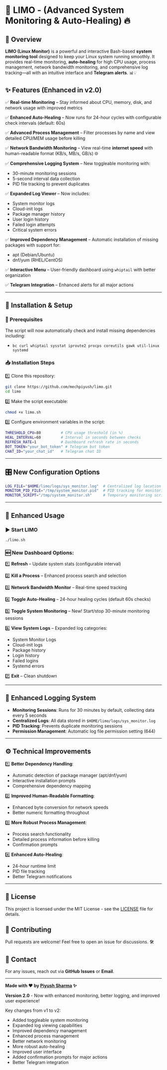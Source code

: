 # 🚀 LIMO - (Advanced System Monitoring & Auto-Healing) 🔥

## 📝 Overview
**LIMO (Linux Monitor)** is a powerful and interactive Bash-based **system monitoring tool** designed to keep your Linux system running smoothly. It provides real-time monitoring, **auto-healing** for high CPU usage, process management, network bandwidth monitoring, and comprehensive log tracking—all with an intuitive interface and **Telegram alerts**. 📊💡

## ✨ Features (Enhanced in v2.0)
✅ **Real-time Monitoring** – Stay informed about CPU, memory, disk, and network usage with improved metrics

✅ **Enhanced Auto-Healing** – Now runs for 24-hour cycles with configurable check intervals (default: 60s)

✅ **Advanced Process Management** – Filter processes by name and view detailed CPU/MEM usage before killing

✅ **Network Bandwidth Monitoring** – View real-time **internet speed** with human-readable format (KB/s, MB/s, GB/s) 🌐

✅ **Comprehensive Logging System** – New toggleable monitoring with:
   - 30-minute monitoring sessions
   - 5-second interval data collection
   - PID file tracking to prevent duplicates

✅ **Expanded Log Viewer** – Now includes:
   - System monitor logs
   - Cloud-init logs
   - Package manager history
   - User login history
   - Failed login attempts
   - Critical system errors

✅ **Improved Dependency Management** – Automatic installation of missing packages with support for:
   - apt (Debian/Ubuntu)
   - dnf/yum (RHEL/CentOS)

✅ **Interactive Menu** – User-friendly dashboard using `whiptail` with better organization

✅ **Telegram Integration** – Enhanced alerts for all major actions

---

## 🔧 Installation & Setup
### 📌 Prerequisites
The script will now automatically check and install missing dependencies including:
- `bc curl whiptail sysstat iproute2 procps coreutils gawk util-linux systemd`

### 📥 Installation Steps
1️⃣ Clone this repository:
   ```bash
   git clone https://github.com/mechpiyush/limo.git
   cd limo
   ```
2️⃣ Make the script executable:
   ```bash
   chmod +x limo.sh
   ```
3️⃣ Configure environment variables in the script:
   ```bash
   THRESHOLD_CPU=80         # CPU usage threshold (in %)
   HEAL_INTERVAL=60         # Interval in seconds between checks
   REFRESH_RATE=1           # Dashboard refresh rate in seconds
   BOT_TOKEN="your_bot_token" # Telegram bot token
   CHAT_ID="your_chat_id"   # Telegram chat ID
   ```

---

## 🎛️ New Configuration Options
```bash
LOG_FILE="$HOME/limo/logs/sys_monitor.log"  # Centralized log location
MONITOR_PID_FILE="/tmp/system_monitor.pid"  # PID tracking for monitoring
MONITOR_SCRIPT="/tmp/system_monitor.sh"     # Temporary monitoring script
```

---

## 🚀 Enhanced Usage
### ▶️ Start LIMO
```bash
./limo.sh
```

### 🆕 New Dashboard Options:
1️⃣ **Refresh** – Update system stats (configurable interval)

2️⃣ **Kill a Process** – Enhanced process search and selection

3️⃣ **Network Bandwidth Monitor** – Real-time speed tracking

4️⃣ **Toggle Auto-Healing** – 24-hour healing cycles (default 60s checks)

5️⃣ **Toggle System Monitoring** – New! Start/stop 30-minute monitoring sessions

6️⃣ **View System Logs** – Expanded log categories:
   - System Monitor Logs
   - Cloud-init logs
   - Package history
   - Login history
   - Failed logins
   - Systemd errors

7️⃣ **Exit** – Clean shutdown

---

## 📜 Enhanced Logging System
- **Monitoring Sessions**: Runs for 30 minutes by default, collecting data every 5 seconds
- **Centralized Logs**: All data stored in `$HOME/limo/logs/sys_monitor.log`
- **PID Tracking**: Prevents duplicate monitoring sessions
- **Permission Management**: Automatic log file permission setting (644)

---

## ⚙️ Technical Improvements
1️⃣ **Better Dependency Handling**:
   - Automatic detection of package manager (apt/dnf/yum)
   - Interactive installation prompts
   - Comprehensive dependency mapping

2️⃣ **Improved Human-Readable Formatting**:
   - Enhanced byte conversion for network speeds
   - Better numeric formatting throughout

3️⃣ **More Robust Process Management**:
   - Process search functionality
   - Detailed process information before killing
   - Confirmation prompts

4️⃣ **Enhanced Auto-Healing**:
   - 24-hour runtime limit
   - PID file tracking
   - Better Telegram notifications

---

## 📜 License
This project is licensed under the MIT License - see the [LICENSE](LICENSE) file for details.

## 🤝 Contributing
Pull requests are welcome! Feel free to open an issue for discussions. 🛠️

## 📧 Contact
For any issues, reach out via **GitHub Issues** or **Email**.

---

**Made with ❤️ by [Piyush Sharma](https://github.com/mechpiyush) ✨**

**Version 2.0** - Now with enhanced monitoring, better logging, and improved user experience!

Key changes from v1 to v2:
- Added toggleable system monitoring
- Expanded log viewing capabilities
- Improved dependency management
- Enhanced process management
- Better network monitoring
- More robust auto-healing
- Improved user interface
- Added confirmation prompts for major actions
- Better Telegram integration

